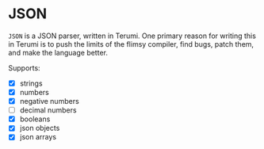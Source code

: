 # JSON

`JSON` is a JSON parser, written in Terumi. One primary reason for writing this in Terumi is to push the limits of the flimsy compiler, find bugs, patch them, and make the language better.

Supports:

* [x] strings
* [x] numbers
* [x] negative numbers
* [ ] decimal numbers
* [x] booleans
* [x] json objects
* [x] json arrays
